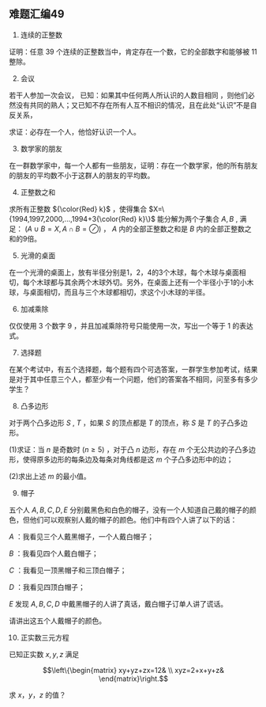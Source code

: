 ## 难题汇编49

1. 连续的正整数

证明：任意 $39$ 个连续的正整数当中，肯定存在一个数，它的全部数字和能够被 $11$ 整除。

2. 会议

若干人参加一次会议， 已知：如果其中任何两人所认识的人数目相同 ，则他们必然没有共同的熟人；又已知不存在所有人互不相识的情况，且在此处“认识”不是自反关系，

求证：必存在一个人，他恰好认识一个人。

3. 数学家的朋友

在一群数学家中，每一个人都有一些朋友，证明：存在一个数学家，他的所有朋友的朋友的平均数不小于这群人的朋友的平均数。

4. 正整数之和

求所有正整数 ${\color{Red} k}$ ，使得集合 $X=\{1994,1997,2000,...,1994+3{\color{Red} k}\}$ 能分解为两个子集合 $A,B$ , 满足： $(A\cup B=X,A\cap B=\oslash)$ ， $A$ 内的全部正整数之和是 $B$ 内的全部正整数之和的9倍。

5. 光滑的桌面

在一个光滑的桌面上，放有半径分别是1，2，4的3个木球，每个木球与桌面相切，每个木球都与其余两个木球外切。另外，在桌面上还有一个半径小于1的小木球，与桌面相切，而且与三个木球都相切，求这个小木球的半径。

6. 加减乘除

仅仅使用 $3$ 个数字 $9$ ，并且加减乘除符号只能使用一次，写出一个等于 $1$ 的表达式。

7. 选择题

在某个考试中，有五个选择题，每个题有四个可选答案，一群学生参加考试，结果是对于其中任意三个人，都至少有一个问题，他们的答案各不相同，问至多有多少学生？

8. 凸多边形

对于两个凸多边形 $S$ , $T$ ，如果 $S$ 的顶点都是 $T$ 的顶点，称 $S$ 是 $T$ 的子凸多边形。

(1)求证：当 $n$ 是奇数时 $(n\ge 5)$ ，对于凸 $n$ 边形，存在 $m$ 个无公共边的子凸多边形，使得原多边形的每条边及每条对角线都是这 $m$ 个子凸多边形中的边；

(2)求出上述 $m$ 的最小值。

9. 帽子

五个人 $A,B,C,D,E$ 分别戴黑色和白色的帽子，没有一个人知道自己戴的帽子的颜色，但他们可以观察别人戴的帽子的颜色。他们中有四个人讲了以下的话：

$A$ ：我看见三个人戴黑帽子，一个人戴白帽子；

$B$ ：我看见四个人戴白帽子；

$C$ ：我看见一顶黑帽子和三顶白帽子；

$D$ ：我看见四顶白帽子；

$E$ 发现 $A,B,C,D$ 中戴黑帽子的人讲了真话，戴白帽子订单人讲了谎话。

请讲出这五个人戴帽子的颜色。

10. 正实数三元方程

已知正实数 $x,y,z$ 满足

```math
\left\{\begin{matrix}
  xy+yz+zx=12& \\
  xyz=2+x+y+z&
\end{matrix}\right.
```

求 $x，y，z$ 的值？
